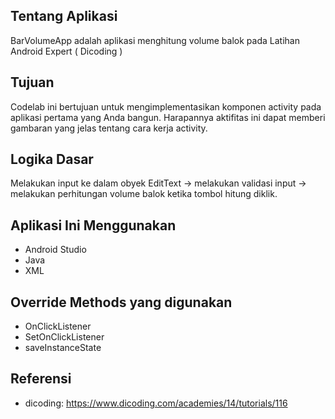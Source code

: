 Tentang Aplikasi
--------------
BarVolumeApp adalah aplikasi menghitung volume balok pada Latihan Android Expert ( Dicoding )

Tujuan
----------
Codelab ini bertujuan untuk mengimplementasikan komponen activity pada aplikasi pertama yang Anda bangun. Harapannya aktifitas ini dapat memberi gambaran yang jelas tentang cara kerja activity.

Logika Dasar
---------
Melakukan input ke dalam obyek EditText → melakukan validasi input → melakukan perhitungan volume balok ketika tombol hitung diklik.

Aplikasi Ini Menggunakan
-----------
- Android Studio
- Java
- XML

Override Methods yang digunakan
-----------
- OnClickListener
- SetOnClickListener
- saveInstanceState 

Referensi
----------
- dicoding: https://www.dicoding.com/academies/14/tutorials/116
